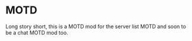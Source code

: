 # MOTD
Long story short, this is a MOTD mod for the server list MOTD and soon to be a chat MOTD mod too.
